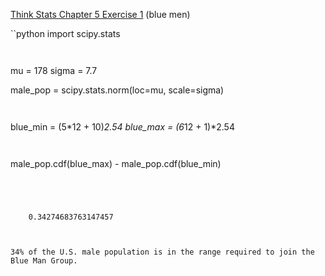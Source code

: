 [Think Stats Chapter 5 Exercise 1](http://greenteapress.com/thinkstats2/html/thinkstats2006.html#toc50) (blue men)

``python
import scipy.stats
```


```
mu = 178
sigma = 7.7

male_pop = scipy.stats.norm(loc=mu, scale=sigma)
```


```
blue_min = (5*12 + 10)*2.54
blue_max = (6*12 + 1)*2.54
```


```
male_pop.cdf(blue_max) - male_pop.cdf(blue_min)
```




    0.34274683763147457



34% of the U.S. male population is in the range required to join the Blue Man Group.
